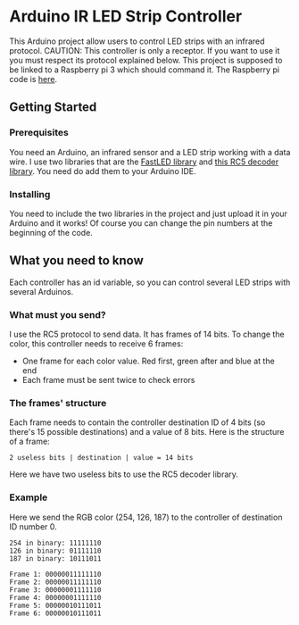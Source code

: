 # Arduino IR LED Strip Controller

This Arduino project allow users to control LED strips with an infrared protocol.
CAUTION: This controller is only a receptor. If you want to use it you must respect its protocol explained below.
This project is supposed to be linked to a Raspberry pi 3 which should command it. The Raspberry pi code is [here](https://github.com/tombefieux/IRLEDStrip-Transmitter).

## Getting Started
### Prerequisites

You need an Arduino, an infrared sensor and a LED strip working with a data wire.
I use two libraries that are the [FastLED library](http://fastled.io/) and [this RC5 decoder library](https://github.com/guyc/RC5). You need do add them to your Arduino IDE.

### Installing
You need to include the two libraries in the project and just upload it in your Arduino and it works!
Of course you can change the pin numbers at the beginning of the code.

## What you need to know
Each controller has an id variable, so you can control several LED strips with several Arduinos.

### What must you send?
I use the RC5 protocol to send data. It has frames of 14 bits. To change the color, this controller needs to receive 6 frames:
* One frame for each color value. Red first, green after and blue at the end
* Each frame must be sent twice to check errors

### The frames' structure
Each frame needs to contain the controller destination ID of 4 bits (so there's 15 possible destinations) and a value of 8 bits. Here is the structure of a frame:
```
2 useless bits | destination | value = 14 bits
```
Here we have two useless bits to use the RC5 decoder library.

### Example
Here we send the RGB color (254, 126, 187) to the controller of destination ID number 0.
```
254 in binary: 11111110
126 in binary: 01111110
187 in binary: 10111011

Frame 1: 00000011111110
Frame 2: 00000011111110
Frame 3: 00000001111110
Frame 4: 00000001111110
Frame 5: 00000010111011
Frame 6: 00000010111011
```
